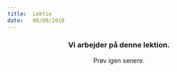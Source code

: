```yaml
---
title:  Lektie
date:   06/08/2018
---
```


### <center>Vi arbejder på denne lektion.</center>
<center>Prøv igen senere.</center>